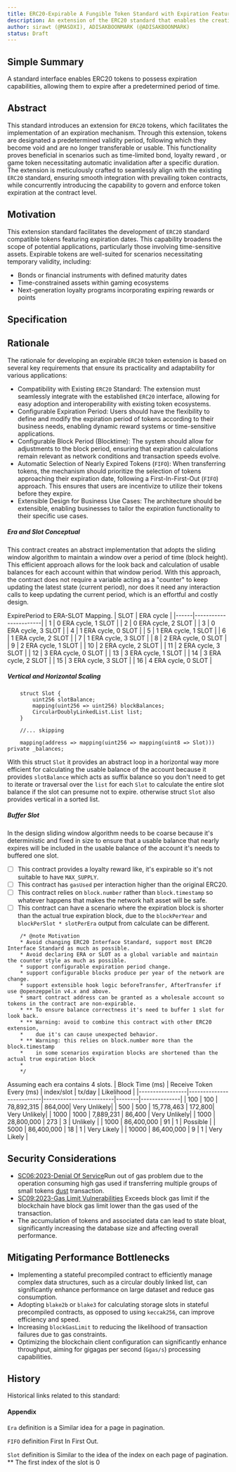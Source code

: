 ```yaml
---
title: ERC20-Expirable A Fungible Token Standard with Expiration Feature
description: An extension of the ERC20 standard that enables the creation of fungible tokens with configurable expiration features, allowing for time-sensitive use cases.
author: sirawt (@MASDXI), ADISAKBOONMARK (@ADISAKBOONMARK)
status: Draft
---
```


## Simple Summary

A standard interface enables ERC20 tokens to possess expiration capabilities, allowing them to expire after a predetermined period of time.

## Abstract

This standard introduces an extension for `ERC20` tokens, which facilitates the implementation of an expiration mechanism. Through this extension, tokens are designated a predetermined validity period, following which they become void and are no longer transferable or usable. This functionality proves beneficial in scenarios such as time-limited bond, loyalty reward , or game token necessitating automatic invalidation after a specific duration. The extension is meticulously crafted to seamlessly align with the existing `ERC20` standard, ensuring smooth integration with prevailing token contracts, while concurrently introducing the capability to govern and enforce token expiration at the contract level.

## Motivation

This extension standard facilitates the development of `ERC20` standard compatible tokens featuring expiration dates. This capability broadens the scope of potential applications, particularly those involving time-sensitive assets. Expirable tokens are well-suited for scenarios necessitating temporary validity, including:

- Bonds or financial instruments with defined maturity dates
- Time-constrained assets within gaming ecosystems
- Next-generation loyalty programs incorporating expiring rewards or points

## Specification

## Rationale

The rationale for developing an expirable `ERC20` token extension is based on several key requirements that ensure its practicality and adaptability for various applications:

- Compatibility with Existing `ERC20` Standard: The extension must seamlessly integrate with the established `ERC20` interface, allowing for easy adoption and interoperability with existing token ecosystems.
- Configurable Expiration Period: Users should have the flexibility to define and modify the expiration period of tokens according to their business needs, enabling dynamic reward systems or time-sensitive applications.
- Configurable Block Period (Blocktime): The system should allow for adjustments to the block period, ensuring that expiration calculations remain relevant as network conditions and transaction speeds evolve.
- Automatic Selection of Nearly Expired Tokens (`FIFO`): When transferring tokens, the mechanism should prioritize the selection of tokens approaching their expiration date, following a First-In-First-Out (`FIFO`) approach. This ensures that users are incentivize to utilize their tokens before they expire.
- Extensible Design for Business Use Cases: The architecture should be extensible, enabling businesses to tailor the expiration functionality to their specific use cases.

##### Era and Slot Conceptual

This contract creates an abstract implementation that adopts the sliding window algorithm to maintain a window over a period of time (block height). This efficient approach allows for the look back and calculation of usable balances for each account within that window period. With this approach, the contract does not require a variable acting as a "counter" to keep updating the latest state (current period), nor does it need any interaction calls to keep updating the current period, which is an effortful and costly design.

ExpirePeriod to ERA-SLOT Mapping.
| SLOT | ERA cycle |
|------|-----------------------|
| 1 | 0 ERA cycle, 1 SLOT |
| 2 | 0 ERA cycle, 2 SLOT |
| 3 | 0 ERA cycle, 3 SLOT |
| 4 | 1 ERA cycle, 0 SLOT |
| 5 | 1 ERA cycle, 1 SLOT |
| 6 | 1 ERA cycle, 2 SLOT |
| 7 | 1 ERA cycle, 3 SLOT |
| 8 | 2 ERA cycle, 0 SLOT |
| 9 | 2 ERA cycle, 1 SLOT |
| 10 | 2 ERA cycle, 2 SLOT |
| 11 | 2 ERA cycle, 3 SLOT |
| 12 | 3 ERA cycle, 0 SLOT |
| 13 | 3 ERA cycle, 1 SLOT |
| 14 | 3 ERA cycle, 2 SLOT |
| 15 | 3 ERA cycle, 3 SLOT |
| 16 | 4 ERA cycle, 0 SLOT |

##### Vertical and Horizontal Scaling

```solidity
    struct Slot {
        uint256 slotBalance;
        mapping(uint256 => uint256) blockBalances;
        CircularDoublyLinkedList.List list;
    }

    //... skipping

    mapping(address => mapping(uint256 => mapping(uint8 => Slot))) private _balances;
```

With this struct `Slot` it provides an abstract loop in a horizontal way more efficient for calculating the usable balance of the account because it provides `slotBalance` which acts as suffix balance so you don't need to get to iterate or traversal over the `list` for each `Slot` to calculate the entire slot balance if the slot can presume not to expire. otherwise struct `Slot` also provides vertical in a sorted list.

##### Buffer Slot

In the design sliding window algorithm needs to be coarse because it's deterministic and fixed in size to ensure that a usable balance that nearly expires will be included in the usable balance of the account it's needs to buffered one slot.

- [ ] This contract provides a loyalty reward like, it's expirable so it's not suitable to have `MAX_SUPPLY`.
- [ ] This contract has `gasUsed` per interaction higher than the original ERC20.
- [ ] This contract relies on `block.number` rather than `block.timestamp` so whatever happens that makes the network halt asset will be safe.
- [ ] This contract can have a scenario where the expiration block is shorter than the actual true expiration block, due to the `blockPerYear` and `blockPerSlot * slotPerEra` output from calculate can be different.

```text
    /* @note Motivation
    * Avoid changing ERC20 Interface Standard, support most ERC20 Interface Standard as much as possible.
    * Avoid declaring ERA or SLOT as a global variable and maintain the counter style as much as possible.
    * support configurable expiration period change.
    * support configurable blocks produce per year of the network are change.
    * support extensible hook logic beforeTransfer, AfterTransfer if use @openzeppelin v4.x and above.
    * smart contract address can be granted as a wholesale account so tokens in the contract are non-expirable.
    * ** To ensure balance correctness it's need to buffer 1 slot for look back.
    * ** Warning: avoid to combine this contract with other ERC20 extension,
    *    due it's can cause unexpected behavior.
    * ** Warning: this relies on block.number more than the block.timestamp
    *    in some scenarios expiration blocks are shortened than the actual true expiration block
    *
    */
```

Assuming each era contains 4 slots.
| Block Time (ms) | Receive Token Every (ms) | index/slot | tx/day | Likelihood |
|-----------------|--------------------------|-------------------------|--------|--------------|
| 100 | 100 | 78,892,315 | 864,000| Very Unlikely|
| 500 | 500 | 15,778,463 | 172,800| Very Unlikely|
| 1000 | 1000 | 7,889,231 | 86,400 | Very Unlikely|
| 1000 | 28,800,000 | 273 | 3 | Unlikely |
| 1000 | 86,400,000 | 91 | 1 | Possible |
| 5000 | 86,400,000 | 18 | 1 | Very Likely |
| 10000 | 86,400,000 | 9 | 1 | Very Likely |

## Security Considerations

- [SC06:2023-Denial Of Service](https://owasp.org/www-project-smart-contract-top-10/2023/en/src/SC06-denial-of-service-attacks.html)Run out of gas problem due to the operation consuming high gas used if transferring multiple groups of small tokens [dust](https://www.investopedia.com/terms/b/bitcoin-dust.asp) transaction.
- [SC09:2023-Gas Limit Vulnerabilities](https://owasp.org/www-project-smart-contract-top-10/2023/en/src/SC09-gas-limit-vulnerabilities.html) Exceeds block gas limit if the blockchain have block gas limit lower than the gas used of the transaction.
- The accumulation of tokens and associated data can lead to state bloat, significantly increasing the database size and affecting overall performance.

## Mitigating Performance Bottlenecks

- Implementing a stateful precompiled contract to efficiently manage complex data structures, such as a circular doubly linked list, can significantly enhance performance on large dataset and reduce gas consumption.
- Adopting `blake2b` or `blake3` for calculating storage slots in stateful precompiled contracts, as opposed to using `keccak256`, can improve efficiency and speed.
- Increasing `blockGasLimit` to reducing the likelihood of transaction failures due to gas constraints.
- Optimizing the blockchain client configuration can significantly enhance throughput, aiming for gigagas per second (`Ggas/s`) processing capabilities.

## History

Historical links related to this standard:

#### Appendix

`Era` definition is a Similar idea for a page in pagination.

`FIFO` definition First In First Out.

`Slot` definition is Similar to the idea of the index on each page of pagination.  
\*\* The first index of the slot is 0
